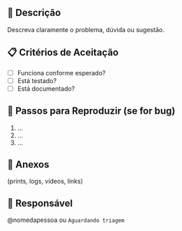 ## 📝 Descrição
Descreva claramente o problema, dúvida ou sugestão.

## 📋 Critérios de Aceitação
- [ ] Funciona conforme esperado?
- [ ] Está testado?
- [ ] Está documentado?

## 🧪 Passos para Reproduzir (se for bug)
1. ...
2. ...
3. ...

## 📎 Anexos
(prints, logs, vídeos, links)

## 👤 Responsável
@nomedapessoa ou `Aguardando triagem`
